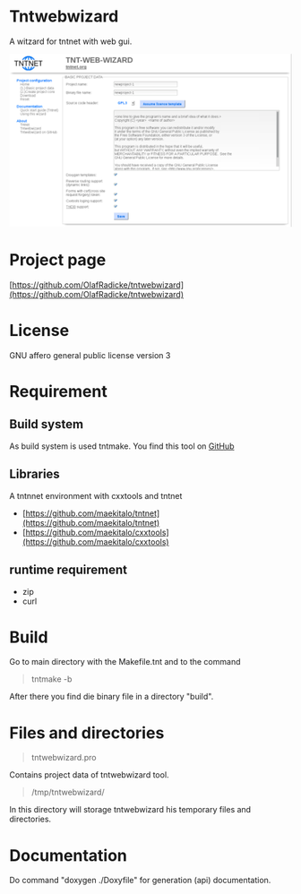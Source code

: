 
# Tntwebwizard

A witzard for tntnet with web gui.

![snapshot](snapshot_tntwebwizard.png)

# Project page

[https://github.com/OlafRadicke/tntwebwizard](https://github.com/OlafRadicke/tntwebwizard)

# License

GNU affero general public license version 3

# Requirement

## Build system

As build system is used tntmake. You find this tool on
[GitHub](https://github.com/OlafRadicke/tntmake)

## Libraries

A tntnnet environment with cxxtools and tntnet

* [https://github.com/maekitalo/tntnet](https://github.com/maekitalo/tntnet)
* [https://github.com/maekitalo/cxxtools](https://github.com/maekitalo/cxxtools)

## runtime requirement
* zip
* curl

# Build

Go to main directory with the Makefile.tnt and to the command

>  tntmake -b

After there you find die binary file in a directory "build".

# Files and directories

> tntwebwizard.pro

Contains project data of tntwebwizard tool.

> /tmp/tntwebwizard/

In this directory will storage tntwebwizard his temporary files and directories.

# Documentation

Do command "doxygen ./Doxyfile" for generation (api) documentation.


